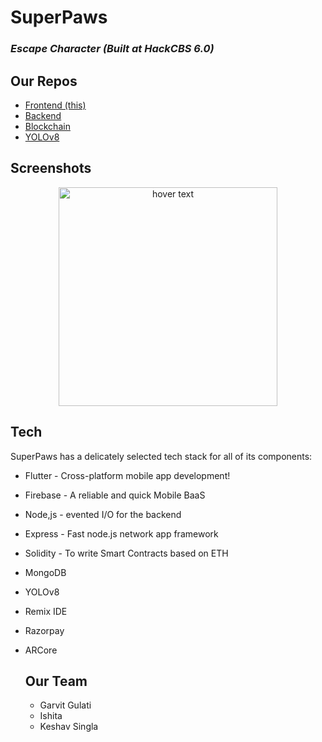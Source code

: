 # SuperPaws
### _Escape Character (Built at HackCBS 6.0)_
## Our Repos

- [Frontend (this)](https://github.com/GulatiGarvit/SuperPaws) 
- [Backend](https://github.com/frost-ish/SuperPawsBackend)  
- [Blockchain](https://github.com/timetooth/SuperPawsTruffle)
- [YOLOv8](https://github.com/timetooth/SuperPawsOpenCV)

## Screenshots
<p align="center">
  <img src="https://firebasestorage.googleapis.com/v0/b/superpets-1.appspot.com/o/petpage.png?alt=media&token=2d44163d-9193-477a-87b6-039160111722" width="350" title="hover text">

## Tech

SuperPaws has a delicately selected tech stack for all of its components:

- Flutter - Cross-platform mobile app development!
- Firebase - A reliable and quick Mobile BaaS
- Node,js - evented I/O for the backend
- Express - Fast node.js network app framework
- Solidity - To write Smart Contracts based on ETH
- MongoDB
- YOLOv8
- Remix IDE
- Razorpay
- ARCore

  ## Our Team
  - Garvit Gulati
  - Ishita
  - Keshav Singla
